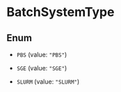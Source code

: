 

# BatchSystemType

## Enum


* `PBS` (value: `"PBS"`)

* `SGE` (value: `"SGE"`)

* `SLURM` (value: `"SLURM"`)



